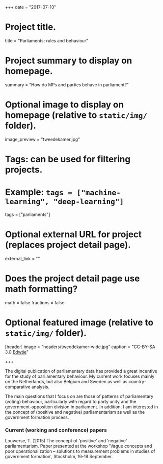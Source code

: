 +++
date = "2017-07-10"

# Project title.
title = "Parliaments: rules and behaviour"

# Project summary to display on homepage.
summary = "How do MPs and parties behave in parliament?"

# Optional image to display on homepage (relative to `static/img/` folder).
image_preview = "tweedekamer.jpg"

# Tags: can be used for filtering projects.
# Example: `tags = ["machine-learning", "deep-learning"]`
tags = ["parliaments"]

# Optional external URL for project (replaces project detail page).
external_link = ""

# Does the project detail page use math formatting?
math = false
fractions = false

# Optional featured image (relative to `static/img/` folder).
[header]
image = "headers/tweedekamer-wide.jpg"
caption = "CC-BY-SA 3.0 [Edwtie](https://commons.wikimedia.org/wiki/User:Edwtie)"

+++

The digital publication of parliamentary data has provided a great incentive for the study of parliamentary behaviour. My current work focuses mainly on the Netherlands, but also Belgium and Sweden as well as country-comparative analysis.

The main questions that I focus on are those of patterns of parliamentary (voting) behaviour, particularly with regard to party unity and the government-opposition division in parliament. In addition, I am interested in the concept of (positive and negative) parliamentarism as well as the government formation process.

### Current (working and conference) papers

Louwerse, T. (2015) The concept of 'positive' and 'negative' parliamentarism. Paper presented at the workshop 'Vague concepts and poor operationalization – solutions to measurement problems in studies of government formation', Stockholm, 16-18 September.  

